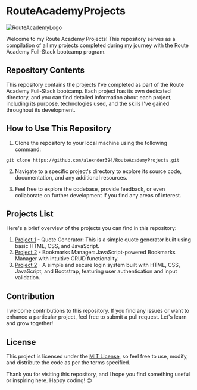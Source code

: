 # RouteAcademyProjects

![RouteAcademyLogo](https://i.postimg.cc/vmqXcXq4/download.png) <!-- If you have a logo, replace "link-to-logo.png" with the relative or absolute path to your logo image -->

Welcome to my Route Academy Projects! This repository serves as a compilation of all my projects completed during my journey with the Route Academy Full-Stack bootcamp program.

## Repository Contents

This repository contains the projects I've completed as part of the Route Academy Full-Stack bootcamp. Each project has its own dedicated directory, and you can find detailed information about each project, including its purpose, technologies used, and the skills I've gained throughout its development.

## How to Use This Repository

1. Clone the repository to your local machine using the following command:

```
git clone https://github.com/alexnder394/RouteAcademyProjects.git
```

2. Navigate to a specific project's directory to explore its source code, documentation, and any additional resources.

3. Feel free to explore the codebase, provide feedback, or even collaborate on further development if you find any areas of interest.

## Projects List

Here's a brief overview of the projects you can find in this repository:

1. [Project 1](https://github.com/alexnder394/RouteAcademyPorjects/tree/main/QuoteGenerator) - Quote Generator: This is a simple quote generator built using basic HTML, CSS, and JavaScript.
2. [Project 2](https://github.com/alexnder394/RouteAcademyPorjects/tree/main/BookmarksDatabaseSystem) - Bookmarks Manager: JavaScript-powered Bookmarks Manager with intuitive CRUD functionality.
3. [Project 2](https://alexnder394.github.io/RouteAcademyPorjects/tree/main/registrationForm) - A simple and secure login system built with HTML, CSS, JavaScript, and Bootstrap, featuring user authentication and input validation.


<!-- 3. ... Continue the list with other projects -->

## Contribution

I welcome contributions to this repository. If you find any issues or want to enhance a particular project, feel free to submit a pull request. Let's learn and grow together!

## License

This project is licensed under the [MIT License](https://opensource.org/license/mit/), so feel free to use, modify, and distribute the code as per the terms specified.

Thank you for visiting this repository, and I hope you find something useful or inspiring here. Happy coding! 😊
